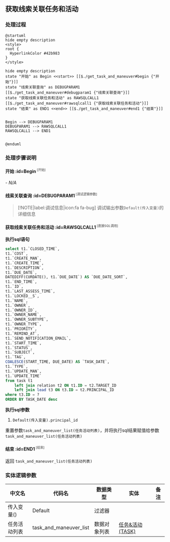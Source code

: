 ## 获取线索关联任务和活动 <!-- {docsify-ignore-all} -->

   

### 处理过程

```plantuml
@startuml
hide empty description
<style>
root {
  HyperlinkColor #42b983
}
</style>

hide empty description
state "开始" as Begin <<start>> [[$./get_task_and_maneuver#begin {"开始"}]]
state "线索关联查询" as DEBUGPARAM1  [[$./get_task_and_maneuver#debugparam1 {"线索关联查询"}]]
state "获取线索关联任务和活动" as RAWSQLCALL1  [[$./get_task_and_maneuver#rawsqlcall1 {"获取线索关联任务和活动"}]]
state "结束" as END1 <<end>> [[$./get_task_and_maneuver#end1 {"结束"}]]


Begin --> DEBUGPARAM1
DEBUGPARAM1 --> RAWSQLCALL1
RAWSQLCALL1 --> END1


@enduml
```


### 处理步骤说明

#### 开始 :id=Begin<sup class="footnote-symbol"> <font color=gray size=1>[开始]</font></sup>



*- N/A*
#### 线索关联查询 :id=DEBUGPARAM1<sup class="footnote-symbol"> <font color=gray size=1>[调试逻辑参数]</font></sup>



> [!NOTE|label:调试信息|icon:fa fa-bug]
> 调试输出参数`Default(传入变量)`的详细信息


#### 获取线索关联任务和活动 :id=RAWSQLCALL1<sup class="footnote-symbol"> <font color=gray size=1>[直接SQL调用]</font></sup>



<p class="panel-title"><b>执行sql语句</b></p>

```sql
select t1.`CLOSED_TIME`,
t1.`COST`,
t1.`CREATE_MAN`,
t1.`CREATE_TIME`,
t1.`DESCRIPTION`,
t1.`DUE_DATE`,
DATEDIFF(CURDATE(), t1.`DUE_DATE`) AS `DUE_DATE_SORT`,
t1.`END_TIME`,
t1.`ID`,
t1.`LAST_ASSESS_TIME`,
t1.`LOCKED__S`,
t1.`NAME`,
t1.`OWNER`,
t1.`OWNER_ID`,
t1.`OWNER_NAME`,
t1.`OWNER_SUBTYPE`,
t1.`OWNER_TYPE`,
t1.`PRIORITY`,
t1.`REMIND_AT`,
t1.`SEND_NOTIFICATION_EMAIL`,
t1.`START_TIME`,
t1.`STATUS`,
t1.`SUBJECT`,
t1.`TAG`,
COALESCE(START_TIME, DUE_DATE) AS `TASK_DATE`,
t1.`TYPE`,
t1.`UPDATE_MAN`,
t1.`UPDATE_TIME`
from task t1 
	left join relation t2 ON t1.ID = t2.TARGET_ID 
	left join lead t3 ON t3.ID = t2.PRINCIPAL_ID
where t3.ID = ?
ORDER BY TASK_DATE desc
```

<p class="panel-title"><b>执行sql参数</b></p>

1. `Default(传入变量).principal_id`

重置参数`task_and_maneuver_list(任务活动列表)`，并将执行sql结果赋值给参数`task_and_maneuver_list(任务活动列表)`

#### 结束 :id=END1<sup class="footnote-symbol"> <font color=gray size=1>[结束]</font></sup>



返回 `task_and_maneuver_list(任务活动列表)`



### 实体逻辑参数

|    中文名   |    代码名    |  数据类型    |  实体   |备注 |
| --------| --------| -------- | -------- | --------   |
|传入变量(<i class="fa fa-check"/></i>)|Default|过滤器|||
|任务活动列表|task_and_maneuver_list|数据对象列表|[任务&活动(TASK)](module/crm/task.md)||
